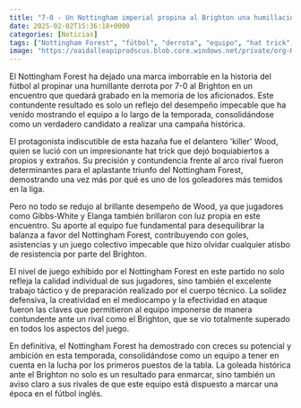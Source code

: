 ```yaml
---
title: "7-0 - Un Nottingham imperial propina al Brighton una humillación histórica"
date: 2025-02-02T15:36:18+0000
categories: [Noticias]
tags: ["Nottingham Forest", "fútbol", "derrota", "equipo", "hat trick", "goleadores", "liga."]
image: "https://oaidalleapiprodscus.blob.core.windows.net/private/org-HKmKxpuNw3Y88lm4EBrIPq0n/user-ZwiCXOggLL8ZNNKE2g7rXFmV/img-i9X6M5eYpzgLyl2OAPMQQidW.png?st=2025-02-02T14%3A36%3A18Z&se=2025-02-02T16%3A36%3A18Z&sp=r&sv=2024-08-04&sr=b&rscd=inline&rsct=image/png&skoid=d505667d-d6c1-4a0a-bac7-5c84a87759f8&sktid=a48cca56-e6da-484e-a814-9c849652bcb3&skt=2025-02-02T00%3A17%3A19Z&ske=2025-02-03T00%3A17%3A19Z&sks=b&skv=2024-08-04&sig=rPEbGtW/ykE1GGCCLq4MwR8ZXnO681GU1qKiHSvABoc%3D"
---
```


El Nottingham Forest ha dejado una marca imborrable en la historia del fútbol al propinar una humillante derrota por 7-0 al Brighton en un encuentro que quedará grabado en la memoria de los aficionados. Este contundente resultado es solo un reflejo del desempeño impecable que ha venido mostrando el equipo a lo largo de la temporada, consolidándose como un verdadero candidato a realizar una campaña histórica.

El protagonista indiscutible de esta hazaña fue el delantero 'killer' Wood, quien se lució con un impresionante hat trick que dejó boquiabiertos a propios y extraños. Su precisión y contundencia frente al arco rival fueron determinantes para el aplastante triunfo del Nottingham Forest, demostrando una vez más por qué es uno de los goleadores más temidos en la liga.

Pero no todo se redujo al brillante desempeño de Wood, ya que jugadores como Gibbs-White y Elanga también brillaron con luz propia en este encuentro. Su aporte al equipo fue fundamental para desequilibrar la balanza a favor del Nottingham Forest, contribuyendo con goles, asistencias y un juego colectivo impecable que hizo olvidar cualquier atisbo de resistencia por parte del Brighton.

El nivel de juego exhibido por el Nottingham Forest en este partido no solo refleja la calidad individual de sus jugadores, sino también el excelente trabajo táctico y de preparación realizado por el cuerpo técnico. La solidez defensiva, la creatividad en el mediocampo y la efectividad en ataque fueron las claves que permitieron al equipo imponerse de manera contundente ante un rival como el Brighton, que se vio totalmente superado en todos los aspectos del juego.

En definitiva, el Nottingham Forest ha demostrado con creces su potencial y ambición en esta temporada, consolidándose como un equipo a tener en cuenta en la lucha por los primeros puestos de la tabla. La goleada histórica ante el Brighton no solo es un resultado para enmarcar, sino también un aviso claro a sus rivales de que este equipo está dispuesto a marcar una época en el fútbol inglés.
    